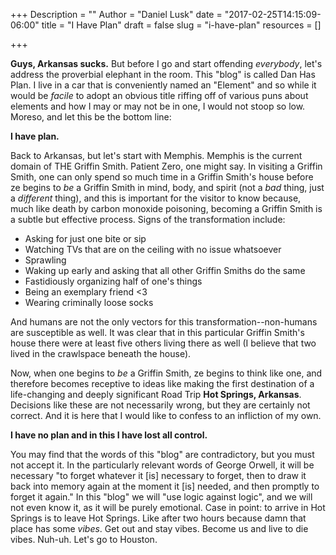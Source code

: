 +++
Description = ""
Author = "Daniel Lusk"
date = "2017-02-25T14:15:09-06:00"
title = "I Have Plan"
draft = false
slug = "i-have-plan"
resources = []

+++

**Guys, Arkansas sucks.** But before I go and start offending _everybody_, let's address the proverbial elephant in the room. This "blog" is called Dan Has Plan. I live in a car that is conveniently named an "Element" and so while it would be _facile_ to adopt an obvious title riffing off of various puns about elements and how I may or may not be in one, I would not stoop so low. Moreso, and let this be the bottom line:

**I have plan.**

Back to Arkansas, but let's start with Memphis. Memphis is the current domain of THE Griffin Smith. Patient Zero, one might say. In visiting a Griffin Smith, one can only spend so much time in a Griffin Smith's house before ze begins to _be_ a Griffin Smith in mind, body, and spirit (not a _bad_ thing, just a _different_ thing), and this is important for the visitor to know because, much like death by carbon monoxide poisoning, becoming a Griffin Smith is a subtle but effective process. Signs of the transformation include:

- Asking for just one bite or sip
- Watching TVs that are on the ceiling with no issue whatsoever
- Sprawling
- Waking up early and asking that all other Griffin Smiths do the same
- Fastidiously organizing half of one's things
- Being an exemplary friend <3
- Wearing criminally loose socks

And humans are not the only vectors for this transformation--non-humans are susceptible as well. It was clear that in this particular Griffin Smith's house there were at least five others living there as well (I believe that two lived in the crawlspace beneath the house).

Now, when one begins to _be_ a Griffin Smith, ze begins to think like one, and therefore becomes receptive to ideas like making the first destination of a life-changing and deeply significant Road Trip **Hot Springs, Arkansas**. Decisions like these are not necessarily wrong, but they are certainly not correct. And it is here that I would like to confess to an infliction of my own.

**I have no plan and in this I have lost all control.**

You may find that the words of this "blog" are contradictory, but you must not accept it. In the particularly relevant words of George Orwell, it will be necessary "to forget whatever it [is] necessary to forget, then to draw it back into memory again at the moment it [is] needed, and then promptly to forget it again." In this "blog" we will "use logic against logic", and we will not even know it, as it will be purely emotional. Case in point: to arrive in Hot Springs is to leave Hot Springs. Like after two hours because damn that place has some _vibes_. Get out and stay vibes. Become us and live to die vibes. Nuh-uh. Let's go to Houston.
